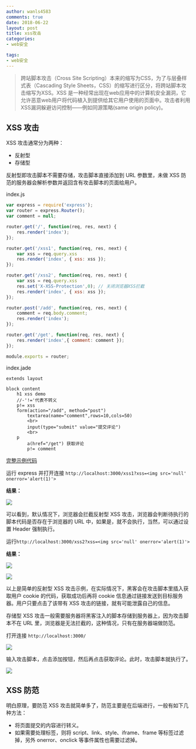 ```yaml
---
author: wanls4583
comments: true
date: 2018-06-22
layout: post
title: xss攻击
categories:
- web安全

tags:
- web安全
---
```


> 跨站脚本攻击（Cross Site Scripting）本来的缩写为CSS，为了与层叠样式表（Cascading Style Sheets，CSS）的缩写进行区分，将跨站脚本攻击缩写为XSS。XSS 是一种经常出现在web应用中的计算机安全漏洞，它允许恶意web用户将代码植入到提供给其它用户使用的页面中。攻击者利用XSS漏洞躲避访问控制——例如同源策略(same origin policy)。

## XSS 攻击

XSS 攻击通常分为两种：
- 反射型
- 存储型

反射型即攻击脚本不需要存储，攻击脚本直接添加到 URL 参数里，未做 XSS 防范的服务器会解析参数并返回含有攻击脚本的页面给用户。

index.js

```javascript
var express = require('express');
var router = express.Router();
var comment = null;

router.get('/', function(req, res, next) {
    res.render('index');
});

router.get('/xss1', function(req, res, next) {
	var xss = req.query.xss
    res.render('index', { xss: xss });
});

router.get('/xss2', function(req, res, next) {
	var xss = req.query.xss
	res.set('X-XSS-Protection',0); // 关闭浏览器XSS拦截
    res.render('index', { xss: xss });
});

router.post('/add', function(req, res, next) {
	comment = req.body.comment;
    res.render('index');
});

router.get('/get', function(req, res, next) {
    res.render('index',{ comment: comment });
});

module.exports = router;
```

index.jade

```
extends layout

block content
	h1 xss demo
	//-'!='代表不转义
	p!= xss
	form(action="/add", method="post")
		textarea(name="comment",rows=10,cols=50)
		<br>
		input(type="submit" value="提交评论")
		<br>
	p
		a(href="/get") 获取评论
		p!= comment
```

[完整示例代码](https://github.com/wanls4583/wanls4583.github.io/tree/master/code/web安全/xss/)

运行 express 并打开连接 `http://localhost:3000/xss1?xss=<img src='null' onerror='alert(1)'>`

**结果：**

![](https://wanls4583.github.io/images/posts/web安全/xss攻击-1.png)

可以看到，默认情况下，浏览器会拦截反射型 XSS 攻击，浏览器会判断待执行的脚本代码是否存在于浏览器的 URL 中，如果是，就不会执行，当然，可以通过设置 Header 强制执行。

运行`http://localhost:3000/xss2?xss=<img src='null' onerror='alert(1)'>`

**结果：**

![](https://wanls4583.github.io/images/posts/web安全/xss攻击-2.png)

![](https://wanls4583.github.io/images/posts/web安全/xss攻击-3.png)

以上是简单的反射型 XSS 攻击示例，在实际情况下，黑客会在攻击脚本里插入获取用户 cookie 的代码，获取成功后再将 cookie 信息通过链接发送到目标服务器。用户只要点击了该带有 XSS 攻击的链接，就有可能泄露自己的信息。

存储型 XSS 攻击一般需要服务器将黑客注入的脚本存储到服务器上，因为攻击脚本不在 URL 里，浏览器是无法拦截的，这种情况，只有在服务器端做防范。

打开连接 `http://localhost:3000/`

![](https://wanls4583.github.io/images/posts/web安全/xss攻击-4.png)

输入攻击脚本，点击添加按钮，然后再点击获取评论。此时，攻击脚本就执行了。

![](https://wanls4583.github.io/images/posts/web安全/xss攻击-5.png)

## XSS 防范

明白原理，要防范 XSS 攻击就简单多了，防范主要是在后端进行，一般有如下几种方法：
- 将页面提交的内容进行转义。
- 如果需要处理标签，则将 script、link、style、iframe、frame 等标签过滤掉，另外 onerror、onclick 等事件属性也需要过滤掉。